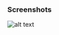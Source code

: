 ### Screenshots

![alt text](https://github.com/andreiseverin/WeaponMod-guns-backup/blob/main/Plugins/wpn_tfcnailgun/tfcn.jpg?raw=true)